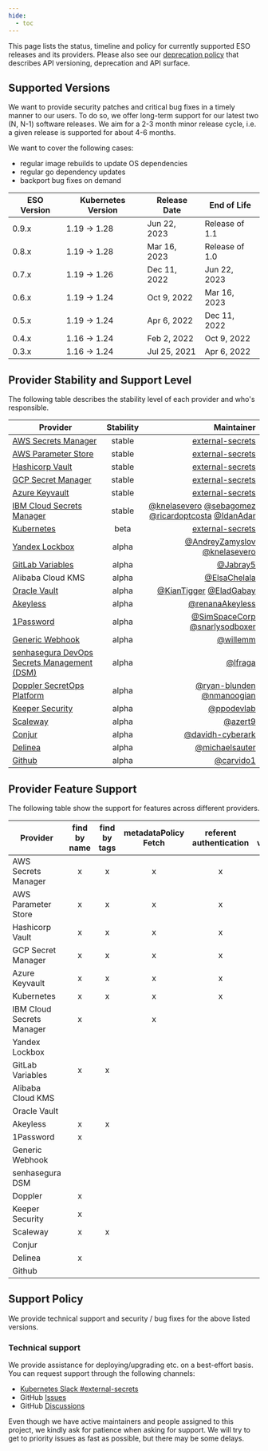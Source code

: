 ```yaml
---
hide:
  - toc
---
```


This page lists the status, timeline and policy for currently supported ESO releases and its providers. Please also see our [deprecation policy](deprecation-policy.md) that describes API versioning, deprecation and API surface.

## Supported Versions

We want to provide security patches and critical bug fixes in a timely manner to our users.
To do so, we offer long-term support for our latest two (N, N-1) software releases.
We aim for a 2-3 month minor release cycle, i.e. a given release is supported for about 4-6 months.

We want to cover the following cases:

- regular image rebuilds to update OS dependencies
- regular go dependency updates
- backport bug fixes on demand

| ESO Version | Kubernetes Version | Release Date | End of Life    |
| ----------- | ------------------ | ------------ | -------------- |
| 0.9.x       | 1.19 → 1.28        | Jun 22, 2023 | Release of 1.1 |
| 0.8.x       | 1.19 → 1.28        | Mar 16, 2023 | Release of 1.0 |
| 0.7.x       | 1.19 → 1.26        | Dec 11, 2022 | Jun 22, 2023   |
| 0.6.x       | 1.19 → 1.24        | Oct 9, 2022  | Mar 16, 2023   |
| 0.5.x       | 1.19 → 1.24        | Apr 6, 2022  | Dec 11, 2022   |
| 0.4.x       | 1.16 → 1.24        | Feb 2, 2022  | Oct 9, 2022    |
| 0.3.x       | 1.16 → 1.24        | Jul 25, 2021 | Apr 6, 2022    |

## Provider Stability and Support Level

The following table describes the stability level of each provider and who's responsible.

| Provider                                                                                                   | Stability |                                                                                                                                                                              Maintainer |
| ---------------------------------------------------------------------------------------------------------- | :-------: | --------------------------------------------------------------------------------------------------------------------------------------------------------------------------------------: |
| [AWS Secrets Manager](https://external-secrets.io/latest/provider/aws-secrets-manager/)                    |  stable   |                                                                                                                                 [external-secrets](https://github.com/external-secrets) |
| [AWS Parameter Store](https://external-secrets.io/latest/provider/aws-parameter-store/)                    |  stable   |                                                                                                                                 [external-secrets](https://github.com/external-secrets) |
| [Hashicorp Vault](https://external-secrets.io/latest/provider/hashicorp-vault/)                            |  stable   |                                                                                                                                 [external-secrets](https://github.com/external-secrets) |
| [GCP Secret Manager](https://external-secrets.io/latest/provider/google-secrets-manager/)                  |  stable   |                                                                                                                                 [external-secrets](https://github.com/external-secrets) |
| [Azure Keyvault](https://external-secrets.io/latest/provider/azure-key-vault/)                             |  stable   |                                                                                                                                 [external-secrets](https://github.com/external-secrets) |
| [IBM Cloud Secrets Manager](https://external-secrets.io/latest/provider/ibm-secrets-manager/)              |  stable   | [@knelasevero](https://github.com/knelasevero) [@sebagomez](https://github.com/sebagomez) [@ricardoptcosta](https://github.com/ricardoptcosta) [@IdanAdar](https://github.com/IdanAdar) |
| [Kubernetes](https://external-secrets.io/latest/provider/kubernetes)                                       |   beta    |                                                                                                                                 [external-secrets](https://github.com/external-secrets) |
| [Yandex Lockbox](https://external-secrets.io/latest/provider/yandex-lockbox/)                              |   alpha   |                                                                                     [@AndreyZamyslov](https://github.com/AndreyZamyslov) [@knelasevero](https://github.com/knelasevero) |
| [GitLab Variables](https://external-secrets.io/latest/provider/gitlab-variables/)                          |   alpha   |                                                                                                                                                  [@Jabray5](https://github.com/Jabray5) |
| Alibaba Cloud KMS                                                                                          |   alpha   |                                                                                                                                          [@ElsaChelala](https://github.com/ElsaChelala) |
| [Oracle Vault](https://external-secrets.io/latest/provider/oracle-vault)                                   |   alpha   |                                                                                                 [@KianTigger](https://github.com/KianTigger) [@EladGabay](https://github.com/EladGabay) |
| [Akeyless](https://external-secrets.io/latest/provider/akeyless)                                           |   alpha   |                                                                                                                                    [@renanaAkeyless](https://github.com/renanaAkeyless) |
| [1Password](https://external-secrets.io/latest/provider/1password-automation)                              |   alpha   |                                                                                       [@SimSpaceCorp](https://github.com/Simspace) [@snarlysodboxer](https://github.com/snarlysodboxer) |
| [Generic Webhook](https://external-secrets.io/latest/provider/webhook)                                     |   alpha   |                                                                                                                                                  [@willemm](https://github.com/willemm) |
| [senhasegura DevOps Secrets Management (DSM)](https://external-secrets.io/latest/provider/senhasegura-dsm) |   alpha   |                                                                                                                                                    [@lfraga](https://github.com/lfraga) |
| [Doppler SecretOps Platform](https://external-secrets.io/latest/provider/doppler)                          |   alpha   |                                                                                         [@ryan-blunden](https://github.com/ryan-blunden/) [@nmanoogian](https://github.com/nmanoogian/) |
| [Keeper Security](https://www.keepersecurity.com/)                                                         |   alpha   |                                                                                                                                              [@ppodevlab](https://github.com/ppodevlab) |
| [Scaleway](https://external-secrets.io/latest/provider/scaleway)                                           |   alpha   |                                                                                                                                                   [@azert9](https://github.com/azert9/) |
| [Conjur](https://external-secrets.io/latest/provider/conjur)                                               |   alpha   |                                                                                                                                 [@davidh-cyberark](https://github.com/davidh-cyberark/) |
| [Delinea](https://external-secrets.io/latest/provider/delinea)                                             |   alpha   |                                                                                                                                     [@michaelsauter](https://github.com/michaelsauter/) |
| [Github](https://external-secrets.io/latest/provider/github)                                             |   alpha   |                                                                                                                                     [@carvido1](https://github.com/carvido1/) |

## Provider Feature Support

The following table show the support for features across different providers.

| Provider                  | find by name | find by tags | metadataPolicy Fetch | referent authentication | store validation | push secret | DeletionPolicy Merge/Delete |
| ------------------------- | :----------: | :----------: | :------------------: | :---------------------: | :--------------: | :---------: | :-------------------------: |
| AWS Secrets Manager       |      x       |      x       |          x           |            x            |        x         |      x      |              x              |
| AWS Parameter Store       |      x       |      x       |          x           |            x            |        x         |      x      |              x              |
| Hashicorp Vault           |      x       |      x       |          x           |            x            |        x         |      x      |              x              |
| GCP Secret Manager        |      x       |      x       |          x           |            x            |        x         |      x      |              x              |
| Azure Keyvault            |      x       |      x       |          x           |            x            |        x         |      x      |              x              |
| Kubernetes                |      x       |      x       |          x           |            x            |        x         |      x      |              x              |
| IBM Cloud Secrets Manager |      x       |              |          x           |                         |        x         |             |                             |
| Yandex Lockbox            |              |              |                      |                         |        x         |             |                             |
| GitLab Variables          |      x       |      x       |                      |                         |        x         |             |                             |
| Alibaba Cloud KMS         |              |              |                      |                         |        x         |             |                             |
| Oracle Vault              |              |              |                      |                         |        x         |             |                             |
| Akeyless                  |      x       |      x       |                      |                         |        x         |             |                             |
| 1Password                 |      x       |              |                      |                         |        x         |             |                             |
| Generic Webhook           |              |              |                      |                         |                  |             |              x              |
| senhasegura DSM           |              |              |                      |                         |        x         |             |                             |
| Doppler                   |      x       |              |                      |                         |        x         |             |                             |
| Keeper Security           |      x       |              |                      |                         |        x         |      x      |                             |
| Scaleway                  |      x       |      x       |                      |                         |        x         |      x      |              x              |
| Conjur                    |              |              |                      |                         |        x         |             |                             |
| Delinea                   |      x       |              |                      |                         |        x         |             |                             |
| Github                |              |              |                      |                         |        x         |      x     |                             |

## Support Policy

We provide technical support and security / bug fixes for the above listed versions.

### Technical support

We provide assistance for deploying/upgrading etc. on a best-effort basis. You can request support through the following channels:

- [Kubernetes Slack
  #external-secrets](https://kubernetes.slack.com/messages/external-secrets)
- GitHub [Issues](https://github.com/external-secrets/external-secrets/issues)
- GitHub [Discussions](https://github.com/external-secrets/external-secrets/discussions)

Even though we have active maintainers and people assigned to this project, we kindly ask for patience when asking for support. We will try to get to priority issues as fast as possible, but there may be some delays.
